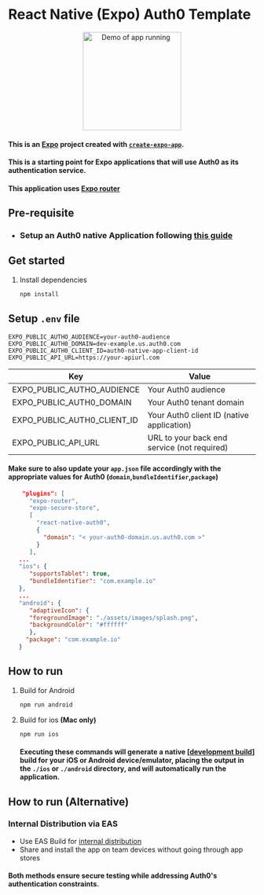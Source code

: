 # React Native (Expo) Auth0 Template
<p style="text-align: center;">
<img src="assets/images/demo.gif" alt="Demo of app running" width="200"/>
</p>

#### This is an [Expo](https://expo.dev) project created with [`create-expo-app`](https://www.npmjs.com/package/create-expo-app).

#### This is a starting point for Expo applications that will use Auth0 as its authentication service. 

#### This application uses [Expo router](https://docs.expo.dev/router/introduction/)

## Pre-requisite
-   ### Setup an Auth0 native Application following [this guide](https://auth0.com/docs/quickstart/native/react-native-expo/interactive)

## Get started

1. Install dependencies

   ```bash
   npm install
   ```
## Setup `.env` file

```
EXPO_PUBLIC_AUTHO_AUDIENCE=your-auth0-audience
EXPO_PUBLIC_AUTH0_DOMAIN=dev-example.us.auth0.com
EXPO_PUBLIC_AUTH0_CLIENT_ID=auth0-native-app-client-id
EXPO_PUBLIC_API_URL=https://your-apiurl.com 
```
| **Key**                         | **Value**                                   |
|----------------------------------|---------------------------------------------|
| EXPO_PUBLIC_AUTHO_AUDIENCE      | Your Auth0 audience                         |
| EXPO_PUBLIC_AUTH0_DOMAIN        | Your Auth0 tenant domain                    |
| EXPO_PUBLIC_AUTH0_CLIENT_ID     | Your Auth0 client ID (native application)   |
| EXPO_PUBLIC_API_URL             | URL to your back end service (not required) |

#### Make sure to also update your `app.json` file accordingly with the appropriate values for Auth0 (`domain`,`bundleIdentifier`,`package`)
```json
    "plugins": [
      "expo-router",
      "expo-secure-store",
      [
        "react-native-auth0",
        {
          "domain": "< your-auth0-domain.us.auth0.com >" 
        }
      ],
   ...
   "ios": {
      "supportsTablet": true,
      "bundleIdentifier": "com.example.io"
   },
   ...
   "android": {
      "adaptiveIcon": {
      "foregroundImage": "./assets/images/splash.png",
      "backgroundColor": "#ffffff"
      },
     "package": "com.example.io"
   }
```

## How to run

1. Build for Android
   ```bash
   npm run android
   ```
2. Build for ios **(Mac only)**
   ```bash
   npm run ios
   ```

   #### **Executing these commands will generate a native [[development build](https://docs.expo.dev/guides/local-app-development/)] build for your iOS or Android device/emulator, placing the output in the `./ios` or `./android` directory, and will automatically run the application.**

## How to run (Alternative)

### Internal Distribution via EAS
 - Use EAS Build for [internal distribution](https://docs.expo.dev/build/internal-distribution/)
 - Share and install the app on team devices without going through app stores

#### Both methods ensure secure testing while addressing Auth0's authentication constraints.

